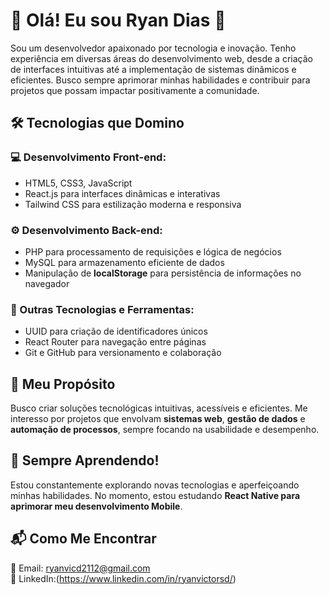 # 👋 Olá! Eu sou **Ryan Dias** 🚀

Sou um desenvolvedor apaixonado por tecnologia e inovação. Tenho experiência em diversas áreas do desenvolvimento web, desde a criação de interfaces intuitivas até a implementação de sistemas dinâmicos e eficientes. Busco sempre aprimorar minhas habilidades e contribuir para projetos que possam impactar positivamente a comunidade.

## 🛠 Tecnologias que Domino
### 💻 Desenvolvimento Front-end:
- HTML5, CSS3, JavaScript
- React.js para interfaces dinâmicas e interativas
- Tailwind CSS para estilização moderna e responsiva

### ⚙️ Desenvolvimento Back-end:
- PHP para processamento de requisições e lógica de negócios
- MySQL para armazenamento eficiente de dados
- Manipulação de **localStorage** para persistência de informações no navegador

### 🔗 Outras Tecnologias e Ferramentas:
- UUID para criação de identificadores únicos
- React Router para navegação entre páginas
- Git e GitHub para versionamento e colaboração

## 🎯 Meu Propósito
Busco criar soluções tecnológicas intuitivas, acessíveis e eficientes. Me interesso por projetos que envolvam **sistemas web**, **gestão de dados** e **automação de processos**, sempre focando na usabilidade e desempenho.

## 🚀 Sempre Aprendendo!
Estou constantemente explorando novas tecnologias e aperfeiçoando minhas habilidades. No momento, estou estudando **React Native para aprimorar meu desenvolvimento Mobile**.

## 📬 Como Me Encontrar
📧 Email: ryanvicd2112@gmail.com  
🔗 LinkedIn:(https://www.linkedin.com/in/ryanvictorsd/)  
 


